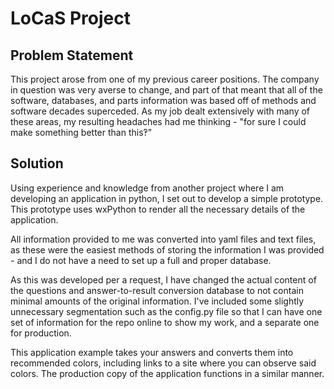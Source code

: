# LoCaS Project

## Problem Statement
This project arose from one of my previous career positions. The company in question was very averse to change, and part of that meant that all of the software, databases, and parts information was based off of methods and software decades superceded. As my job dealt extensively with many of these areas, my resulting headaches had me thinking - "for sure I could make something better than this‽"

## Solution
Using experience and knowledge from another project where I am developing an application in python, I set out to develop a simple prototype. This prototype uses wxPython to render all the necessary details of the application.

All information provided to me was converted into yaml files and text files, as these were the easiest methods of storing the information I was provided - and I do not have a need to set up a full and proper database. 

As this was developed per a request, I have changed the actual content of the questions and answer-to-result conversion database to not contain minimal amounts of the original information. I've included some slightly unnecessary segmentation such as the config.py file so that I can have one set of information for the repo online to show my work, and a separate one for production.

This application example takes your answers and converts them into recommended colors, including links to a site where you can observe said colors. The production copy of the application functions in a similar manner.